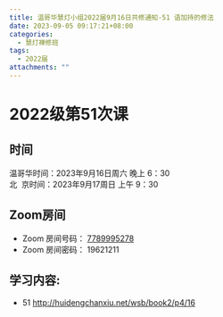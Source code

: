 ```yaml
---
title: 温哥华慧灯小组2022届9月16日共修通知-51 语加持的修法
date: 2023-09-05 09:17:21+08:00
categories:
  - 慧灯禅修班
tags:
  - 2022届
attachments: ""
---
```

# 2022级第51次课

## 时间

温哥华时间：2023年9月16日周六 晚上 6：30\
北  京时间：2023年9月17周日 上午 9：30

## Zoom房间

* Zoom 房间号码： [7789995278](https://us02web.zoom.us/j/7789995278?pwd=VjZmbWJFY2k2K0E5RVB2cTNIQmhqUT09)
* Zoom 房间密码： 19621211

## 学习内容:

* 5﻿1 <http://huidengchanxiu.net/wsb/book2/p4/16>